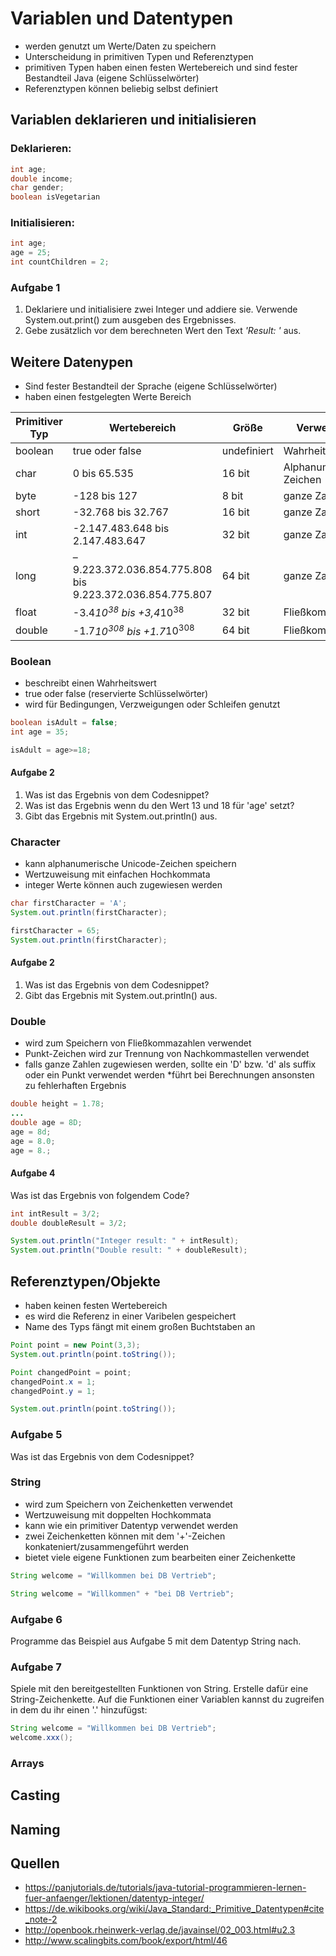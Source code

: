 # Variablen und Datentypen
* werden genutzt um Werte/Daten zu speichern
* Unterscheidung in primitiven Typen und Referenztypen
* primitiven Typen haben einen festen Wertebereich und sind fester Bestandteil Java (eigene Schlüsselwörter)
* Referenztypen können beliebig selbst definiert 

## Variablen deklarieren und initialisieren
### Deklarieren:
```java
int age; ​
double income; ​
char gender; ​
boolean isVegetarian
```

### Initialisieren:
```java
int age;
age = 25;
int countChildren = 2;
```

### Aufgabe 1
1. Deklariere und initialisiere zwei Integer und addiere sie. Verwende System.out.print() zum ausgeben des Ergebnisses.
2. Gebe zusätzlich vor dem berechneten Wert den Text _'Result: '_ aus.

## Weitere Datenypen
* Sind fester Bestandteil der Sprache (eigene Schlüsselwörter)
* haben einen festgelegten Werte Bereich

| Primitiver Typ | Wertebereich                                              | Größe       | Verwendung              | 
| -------------- | --------------------------------------------------------- | ----------- |------------------------ |
| boolean        | true oder false                                           | undefiniert | Wahrheitswerte          |
| char           | 0 bis 65.535                                              | 16 bit      | Alphanumerische Zeichen |
| byte           | -128 bis 127                                              | 8 bit       | ganze Zahlen            |
| short          | -32.768 bis 32.767                                        | 16 bit      | ganze Zahlen            |
| int            | -2.147.483.648 bis 2.147.483.647                          | 32 bit      | ganze Zahlen            |
| long           | –9.223.372.036.854.775.808 bis 9.223.372.036.854.775.807  | 64 bit      | ganze Zahlen            |
| float          | -3.4*10<sup>38</sup> bis +3,4*10<sup>38</sup>             | 32 bit      | Fließkommazahlen        |
| double         | -1.7*10<sup>308</sup> bis +1.7*10<sup>308</sup>           | 64 bit      | Fließkommazahlen        |   

### Boolean
* beschreibt einen Wahrheitswert
* true oder false (reservierte Schlüsselwörter)
* wird für Bedingungen, Verzweigungen oder Schleifen genutzt

```java
boolean isAdult = false;
int age = 35;

isAdult = age>=18; 
```

#### Aufgabe 2
1. Was ist das Ergebnis von dem Codesnippet?
2. Was ist das Ergebnis wenn du den Wert 13 und 18 für 'age' setzt?
3. Gibt das Ergebnis mit System.out.println() aus.

### Character
* kann alphanumerische Unicode-Zeichen speichern
* Wertzuweisung mit einfachen Hochkommata
* integer Werte können auch zugewiesen werden

```java
char firstCharacter = 'A';
System.out.println(firstCharacter);

firstCharacter = 65;
System.out.println(firstCharacter);
```

#### Aufgabe 2
1. Was ist das Ergebnis von dem Codesnippet?
2. Gibt das Ergebnis mit System.out.println() aus.

### Double
* wird zum Speichern von Fließkommazahlen verwendet
* Punkt-Zeichen wird zur Trennung von Nachkommastellen verwendet
* falls ganze Zahlen zugewiesen werden, sollte ein 'D' bzw. 'd' als suffix oder ein Punkt verwendet werden
    *führt bei Berechnungen ansonsten zu fehlerhaften Ergebnis   

```java
double height = 1.78;
...
double age = 8D;
age = 8d;
age = 8.0;
age = 8.;
```

#### Aufgabe 4
Was ist das Ergebnis von folgendem Code?
```java
int intResult = 3/2;
double doubleResult = 3/2;

System.out.println("Integer result: " + intResult);
System.out.println("Double result: " + doubleResult);
```

## Referenztypen/Objekte
* haben keinen festen Wertebereich
* es wird die Referenz in einer Varibelen gespeichert
* Name des Typs fängt mit einem großen Buchtstaben an

```java
Point point = new Point(3,3);
System.out.println(point.toString());

Point changedPoint = point;
changedPoint.x = 1;
changedPoint.y = 1;

System.out.println(point.toString());
``` 

### Aufgabe 5
Was ist das Ergebnis von dem Codesnippet?
 
### String
* wird zum Speichern von Zeichenketten verwendet
* Wertzuweisung mit doppelten Hochkommata
* kann wie ein primitiver Datentyp verwendet werden
* zwei Zeichenketten können mit dem '+'-Zeichen konkateniert/zusammengeführt werden
* bietet viele eigene Funktionen zum bearbeiten einer Zeichenkette

```java
String welcome = "Willkommen bei DB Vertrieb";

String welcome = "Willkommen" + "bei DB Vertrieb";
``` 

### Aufgabe 6
Programme das Beispiel aus Aufgabe 5 mit dem Datentyp String nach.

### Aufgabe 7
Spiele mit den bereitgestellten Funktionen von String. Erstelle dafür eine String-Zeichenkette. 
Auf die Funktionen einer Variablen kannst du zugreifen in dem du ihr einen '.' hinzufügst:
```java
String welcome = "Willkommen bei DB Vertrieb";
welcome.xxx();
``` 

### Arrays

## Casting
## Naming

## Quellen
* https://panjutorials.de/tutorials/java-tutorial-programmieren-lernen-fuer-anfaenger/lektionen/datentyp-integer/
* https://de.wikibooks.org/wiki/Java_Standard:_Primitive_Datentypen#cite_note-2
* http://openbook.rheinwerk-verlag.de/javainsel/02_003.html#u2.3
* http://www.scalingbits.com/book/export/html/46
